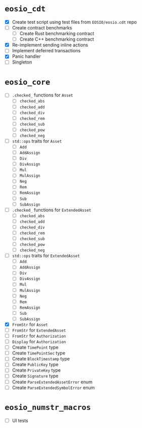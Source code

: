 # `eosio_cdt`

- [x] Create test script using test files from `EOSIO/eosio.cdt` repo
- [ ] Create contract benchmarks
  - [ ] Create Rust benchmarking contract
  - [ ] Create C++ benchmarking contract
- [x] Re-implement sending inline actions
- [ ] Implement deferred transactions
- [x] Panic handler
- [ ] Singleton

# `eosio_core`

- [ ] `.checked_` functions for `Asset`
  - [ ] `checked_abs`
  - [ ] `checked_add`
  - [ ] `checked_div`
  - [ ] `checked_rem`
  - [ ] `checked_sub`
  - [ ] `checked_pow`
  - [ ] `checked_neg`
- [ ] `std::ops` traits for `Asset`
  - [ ] `Add`
  - [ ] `AddAssign`
  - [ ] `Div`
  - [ ] `DivAssign`
  - [ ] `Mul`
  - [ ] `MulAssign`
  - [ ] `Neg`
  - [ ] `Rem`
  - [ ] `RemAssign`
  - [ ] `Sub`
  - [ ] `SubAssign`
- [ ] `.checked_` functions for `ExtendedAsset`
  - [ ] `checked_abs`
  - [ ] `checked_add`
  - [ ] `checked_div`
  - [ ] `checked_rem`
  - [ ] `checked_sub`
  - [ ] `checked_pow`
  - [ ] `checked_neg`
- [ ] `std::ops` traits for `ExtendedAsset`
  - [ ] `Add`
  - [ ] `AddAssign`
  - [ ] `Div`
  - [ ] `DivAssign`
  - [ ] `Mul`
  - [ ] `MulAssign`
  - [ ] `Neg`
  - [ ] `Rem`
  - [ ] `RemAssign`
  - [ ] `Sub`
  - [ ] `SubAssign`
- [x] `FromStr` for `Asset`
- [ ] `FromStr` for `ExtendedAsset`
- [ ] `FromStr` for `Authorization`
- [ ] `Display` for `Authorization`
- [ ] Create `TimePoint` type
- [ ] Create `TimePointSec` type
- [ ] Create `BlockTimestamp` type
- [ ] Create `PublicKey` type
- [ ] Create `PrivateKey` type
- [ ] Create `Signature` type
- [ ] Create `ParseExtendedAssetError` enum
- [ ] Create `ParseExtendedSymbolError` enum

# `eosio_numstr_macros`

- [ ] UI tests